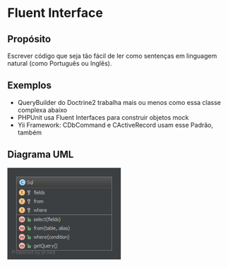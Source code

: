 # Fluent Interface

## Propósito

Escrever código que seja tão fácil de ler como sentenças em linguagem natural 
(como Português ou Inglês).

## Exemplos

* QueryBuilder do Doctrine2 trabalha mais ou menos como essa classe complexa abaixo
* PHPUnit usa Fluent Interfaces para construir objetos mock
* Yii Framework: CDbCommand e CActiveRecord usam esse Padrão, também

## Diagrama UML

![Alt FluentInterface UML Diagram](uml/diagrama.png)
